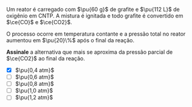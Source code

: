Um reator é carregado com $\pu{60 g}$ de grafite e $\pu{112 L}$ de oxigênio em CNTP. A mistura é ignitada e todo grafite é convertido em $\ce{CO}$ e $\ce{CO2}$.

O processo ocorre em temperatura contante e a pressão total no reator aumentou em $\pu{20}\%$ após o final da reação.

**Assinale** a alternativa que mais se aproxima da pressão parcial de $\ce{CO2}$ ao final da reação.

- [x] $\pu{0,4 atm}$
- [ ] $\pu{0,6 atm}$
- [ ] $\pu{0,8 atm}$
- [ ] $\pu{1,0 atm}$
- [ ] $\pu{1,2 atm}$
